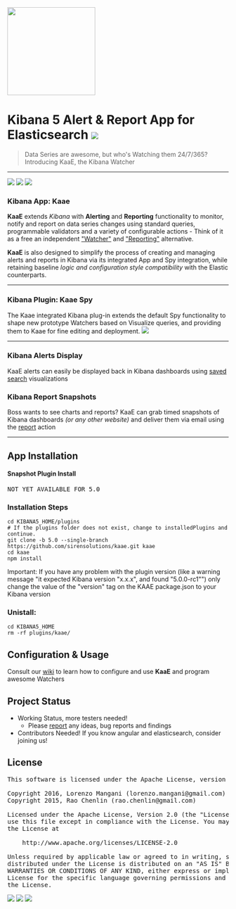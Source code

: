 <img src="http://i.imgur.com/o25tuAG.png" width="200"/>

# Kibana 5 Alert & Report App for Elasticsearch <img src="https://camo.githubusercontent.com/15f26c4f603cac9bf415c841a8a60077f6db5102/687474703a2f2f696d6775722e636f6d2f654c446f4f4b592e706e67">

> Data Series are awesome, but who's Watching them 24/7/365? Introducing KaaE, the Kibana Watcher

---
<img src="https://img.shields.io/badge/unstable-dev-red.svg"/>
<img src="https://img.shields.io/badge/kibana-5-red.svg"/>
<img src="https://img.shields.io/badge/elasticsearch-5-red.svg"/>


### Kibana App: Kaae

**KaaE** extends *Kibana* with **Alerting** and **Reporting** functionality to monitor, notify and report on data series changes using standard queries, programmable validators and a variety of configurable actions - Think of it as a free an independent ["Watcher"](https://www.elastic.co/guide/en/watcher/current/introduction.html) and ["Reporting"](https://www.elastic.co/products/reporting) alternative.

**KaaE** is also designed to simplify the process of creating and managing alerts and reports in Kibana via its integrated  App and Spy integration, while retaining baseline *logic and configuration style compatibility* with the Elastic counterparts.

<!-- NEW IMAGE PLACEHOLDER -->

---

### Kibana Plugin: Kaae Spy
The Kaae integrated Kibana plug-in extends the default Spy functionality to shape new prototype Watchers based on Visualize queries, and providing them to Kaae for fine editing and deployment.
<img src="http://i.imgur.com/4lDTOVR.png" />

---

### Kibana Alerts Display
KaaE alerts can easily be displayed back in Kibana dashboards using [saved search](https://github.com/elasticfence/kaae/wiki/KAAE-Alerts-in-Dashboard) visualizations

### Kibana Report Snapshots
Boss wants to see charts and reports? KaaE can grab timed snapshots of Kibana dashboards _(or any other website)_ and deliver them via email using the [report](https://github.com/elasticfence/kaae/wiki/KAAE-Report-Example) action


--------------

## App Installation

#### Snapshot Plugin Install
<pre>
NOT YET AVAILABLE FOR 5.0
</pre>

### Installation Steps
```
cd KIBANA5_HOME/plugins
# If the plugins folder does not exist, change to installedPlugins and continue.
git clone -b 5.0 --single-branch https://github.com/sirensolutions/kaae.git kaae
cd kaae
npm install
```
Important: If you have any problem with the plugin version (like a warning message "it expected Kibana version "x.x.x", and found "5.0.0-rc1"") only change the value of the "version" tag on the KAAE package.json to your Kibana version

### Unistall:
```
cd KIBANA5_HOME
rm -rf plugins/kaae/
```

## Configuration & Usage

Consult our [wiki](https://github.com/elasticfence/kaae/wiki) to learn how to configure and use **KaaE** and program awesome Watchers


## Project Status 

* Working Status, more testers needed!
  * Please [report](https://github.com/elasticfence/kaae/issues) any ideas, bug reports and findings
* Contributors Needed! If you know angular and elasticsearch, consider joining us!
 


 
## License
<pre>
This software is licensed under the Apache License, version 2 ("ALv2"), quoted below.

Copyright 2016, Lorenzo Mangani (lorenzo.mangani@gmail.com)
Copyright 2015, Rao Chenlin (rao.chenlin@gmail.com)

Licensed under the Apache License, Version 2.0 (the "License"); you may not
use this file except in compliance with the License. You may obtain a copy of
the License at

    http://www.apache.org/licenses/LICENSE-2.0

Unless required by applicable law or agreed to in writing, software
distributed under the License is distributed on an "AS IS" BASIS, WITHOUT
WARRANTIES OR CONDITIONS OF ANY KIND, either express or implied. See the
License for the specific language governing permissions and limitations under
the License.
</pre>

<img src="https://img.shields.io/github/license/elasticfence/kaae.svg"/>
<img src="https://img.shields.io/badge/made%20with-love-red.svg"/>
<img src="https://img.shields.io/badge/edited%20with-nano-blue.svg"/>
